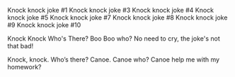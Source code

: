 Knock knock joke #1
Knock knock joke #3
Knock knock joke #4
Knock knock joke #5
Knock knock joke #7
Knock knock joke #8
Knock knock joke #9
Knock knock joke #10


Knock Knock
Who's There?
Boo
Boo who?
No need to cry, the joke's not that bad!

Knock, knock.
Who’s there?
Canoe.
Canoe who?
Canoe help me with my homework?